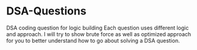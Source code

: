 # DSA-Questions
DSA coding question for logic building
Each question uses different logic and approach. I will try to show brute force as well as optimized approach for you to better understand how to go about solving a DSA question.
